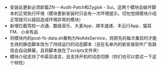 - 安装此更新必须卸载ZN---Audit-Patch和Zygisk - Sui，这两个模块会破坏脚本的正常执行环境（模块更新安装时只会有一次环境提示，切勿觉得模块介绍正常就可以装回造成环境异常的模块）
- 新增拦截驾校一点通、酷我音乐、大麦App、顺丰速递、丰云行App、猫耳FM、小米有品
- 将模块内的post-fs-data.sh重构为NoAdsService，将原先的每次重启时才能生效的静态脚本改为了持续运行的动态脚本（且在名单内的新安装软件广告路径会自动屏蔽，且将脚本放在了scripts文件夹）
- 模块介绍支持了中英双语言，且支持开机时动态切换（你们也可以尝试一下这个特性）

